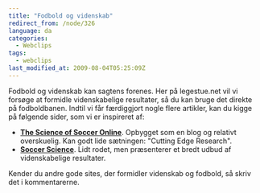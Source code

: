 ```yaml
---
title: "Fodbold og videnskab"
redirect_from: /node/326
language: da
categories:
  - Webclips
tags:
  - webclips
last_modified_at: 2009-08-04T05:25:09Z
---
```


Fodbold og videnskab kan sagtens forenes. Her på legestue.net vil vi forsøge at formidle videnskabelige resultater, så du kan bruge det direkte på fodboldbanen. Indtil vi får færdiggjort nogle flere artikler, kan du kigge på følgende sider, som vi er inspireret af:

- **[The Science of Soccer Online](http://www.scienceofsocceronline.com/)**. Opbygget som en blog og relativt overskuelig. Kan godt lide sætningen: "Cutting Edge Research".
- **[Soccer Science](http://www.elitesoccerconditioning.com/)**. Lidt rodet, men præsenterer et bredt udbud af videnskabelige resultater.

Kender du andre gode sites, der formidler videnskab og fodbold, så skriv det i kommentarerne.

